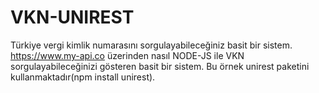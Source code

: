 # VKN-UNIREST
 Türkiye vergi kimlik numarasını sorgulayabileceğiniz basit bir sistem.
 https://www.my-api.co üzerinden nasıl NODE-JS ile VKN sorgulayabileceğinizi gösteren basit bir sistem. Bu örnek unirest paketini kullanmaktadır(npm install unirest).

